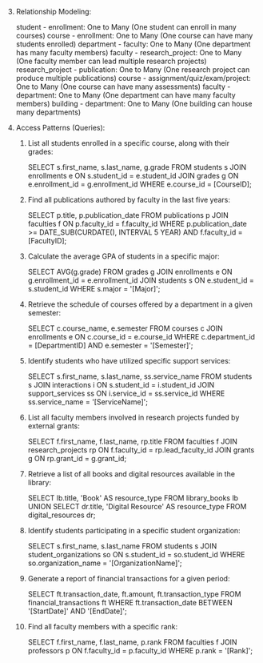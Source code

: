
3.	Relationship Modeling:

    student - enrollment: One to Many (One student can enroll in many courses)
    course - enrollment: One to Many (One course can have many students enrolled)
    department - faculty: One to Many (One department has many faculty members)
    faculty - research_project: One to Many (One faculty member can lead multiple research projects)
    research_project - publication: One to Many (One research project can produce multiple publications)
    course - assignment/quiz/exam/project: One to Many (One course can have many assessments)
    faculty - department: One to Many (One department can have many faculty members)
    building - department: One to Many (One building can house many departments)

4.	Access Patterns (Queries):
    1.	List all students enrolled in a specific course, along with their grades:

        SELECT s.first_name, s.last_name, g.grade
        FROM students s
        JOIN enrollments e ON s.student_id = e.student_id
        JOIN grades g ON e.enrollment_id = g.enrollment_id
        WHERE e.course_id = [CourseID];

    2.	Find all publications authored by faculty in the last five years:

        SELECT p.title, p.publication_date
        FROM publications p
        JOIN faculties f ON p.faculty_id = f.faculty_id
        WHERE p.publication_date >= DATE_SUB(CURDATE(), INTERVAL 5 YEAR)
        AND f.faculty_id = [FacultyID];

    3.	Calculate the average GPA of students in a specific major:

        SELECT AVG(g.grade)
        FROM grades g
        JOIN enrollments e ON g.enrollment_id = e.enrollment_id
        JOIN students s ON e.student_id = s.student_id
        WHERE s.major = '[Major]';

    4.	Retrieve the schedule of courses offered by a department in a given semester:

        SELECT c.course_name, e.semester
        FROM courses c
        JOIN enrollments e ON c.course_id = e.course_id
        WHERE c.department_id = [DepartmentID]
        AND e.semester = '[Semester]';

    5.	Identify students who have utilized specific support services:

        SELECT s.first_name, s.last_name, ss.service_name
        FROM students s
        JOIN interactions i ON s.student_id = i.student_id
        JOIN support_services ss ON i.service_id = ss.service_id
        WHERE ss.service_name = '[ServiceName]';

    6.	List all faculty members involved in research projects funded by external grants:

        SELECT f.first_name, f.last_name, rp.title
        FROM faculties f
        JOIN research_projects rp ON f.faculty_id = rp.lead_faculty_id
        JOIN grants g ON rp.grant_id = g.grant_id;

    7.	Retrieve a list of all books and digital resources available in the library:

        SELECT lb.title, 'Book' AS resource_type
        FROM library_books lb
        UNION
        SELECT dr.title, 'Digital Resource' AS resource_type
        FROM digital_resources dr;

    8.	Identify students participating in a specific student organization:

        SELECT s.first_name, s.last_name
        FROM students s
        JOIN student_organizations so ON s.student_id = so.student_id
        WHERE so.organization_name = '[OrganizationName]';

    9.	Generate a report of financial transactions for a given period:

        SELECT ft.transaction_date, ft.amount, ft.transaction_type
        FROM financial_transactions ft
        WHERE ft.transaction_date BETWEEN '[StartDate]' AND '[EndDate]';

    10.	Find all faculty members with a specific rank:

        SELECT f.first_name, f.last_name, p.rank
        FROM faculties f
        JOIN professors p ON f.faculty_id = p.faculty_id
        WHERE p.rank = '[Rank]';
